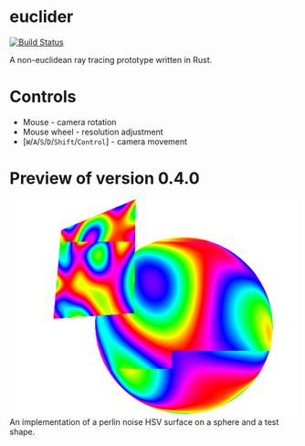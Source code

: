 # euclider
[![Build Status](https://travis-ci.org/Limeth/euclider.svg?branch=master)](https://travis-ci.org/Limeth/euclider)

A non-euclidean ray tracing prototype written in Rust.

# Controls

* Mouse - camera rotation
* Mouse wheel - resolution adjustment
* [`W`/`A`/`S`/`D`/`Shift`/`Control`] - camera movement

# Preview of version 0.4.0

![A perlin noise surface](preview_1_perlin.png)
An implementation of a perlin noise HSV surface on a sphere and a test shape.
